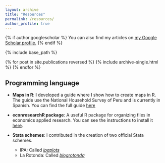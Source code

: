 ```yaml
---
layout: archive
title: "Resources"
permalink: /resources/
author_profile: true
---
```


{% if author.googlescholar %}
  You can also find my articles on <u><a href="{{author.googlescholar}}">my Google Scholar profile</a>.</u>
{% endif %}

{% include base_path %}

{% for post in site.publications reversed %}
  {% include archive-single.html %}
{% endfor %}

## Programming language
* **Maps in R**: I developed a guide where I show how to create maps in R. The guide use the National Household Survey of Peru and is currently in Spanish. You can find the full guide [here](https://github.com/rmcondor/rmaps-peruvian-case)

* **econresearchR package**: A useful R package for organizing files in economics applied research. You can see the instructions to install it [here](https://github.com/rmcondor/econresearchR).

* **Stata schemes**: I contributed in the creation of two official Stata schemes.
  * IPA: Called [*ipaplots*](https://github.com/PovertyAction/ipaplots)
  * La Rotonda: Called [*blogrotonda*](https://github.com/La-Rotonda/blogrotonda)

